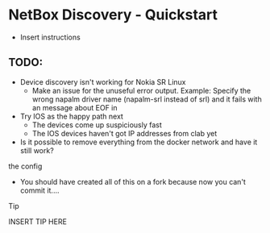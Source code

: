 # NetBox Discovery - Quickstart

- Insert instructions


## TODO:

- Device discovery isn't working for Nokia SR Linux
  - Make an issue for the unuseful error output. Example: Specify the wrong napalm driver name (napalm-srl instead of srl) and it fails with an message about EOF in 
- Try IOS as the happy path next
  - The devices come up suspiciously fast
  - The IOS devices haven't got IP addresses from clab yet
- Is it possible to remove everything from the docker network and have it still work?

the config
- You should have created all of this on a fork because now you can't commit it....

> [!TIP]
>   
> INSERT TIP HERE  
